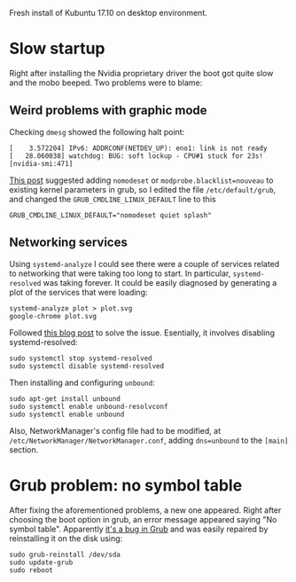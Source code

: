 Fresh install of Kubuntu 17.10 on desktop environment.

# Slow startup 
Right after installing the Nvidia proprietary driver the boot got quite slow and the mobo beeped. Two problems were to blame:

## Weird problems with graphic mode

Checking `dmesg` showed the following halt point:

    [    3.572204] IPv6: ADDRCONF(NETDEV_UP): eno1: link is not ready    
    [   28.060038] watchdog: BUG: soft lockup - CPU#1 stuck for 23s! [nvidia-smi:471]
    

[This post](https://askubuntu.com/questions/929817/nmi-watchdog-bug-soft-lockup-cpu2-stuck-for-23s-nvidia-smi566/934850#934850) suggested adding `nomodeset` or `modprobe.blacklist=nouveau` to existing kernel parameters in grub, so I edited the file `/etc/default/grub`, and changed the `GRUB_CMDLINE_LINUX_DEFAULT` line to this 

    GRUB_CMDLINE_LINUX_DEFAULT="nomodeset quiet splash"
    
## Networking services 

Using `systemd-analyze` I could see there were a couple of services related to networking that were taking too long to start. In particular, `systemd-resolved` was taking forever. It could be easily diagnosed by generating a plot of the services that were loading:

    systemd-analyze plot > plot.svg
    google-chrome plot.svg
    
Followed [this blog post](https://blobfolio.com/2017/05/fix-linux-dns-issues-caused-by-systemd-resolved/) to solve the issue. Esentially, it involves disabling systemd-resolved:

    sudo systemctl stop systemd-resolved
    sudo systemctl disable systemd-resolved
    
Then installing and configuring `unbound`:

    sudo apt-get install unbound
    sudo systemctl enable unbound-resolvconf
    sudo systemctl enable unbound
    
Also, NetworkManager's config file had to be modified, at `/etc/NetworkManager/NetworkManager.conf`, adding `dns=unbound` to the `[main]` section.

# Grub problem: no symbol table

After fixing the aforementioned problems, a new one appeared. Right after choosing the boot option in grub, an error message appeared saying "No symbol table". Apparently [it's a bug in Grub](https://bugs.launchpad.net/ubuntu/+source/linux/+bug/1633839) and was easily repaired by reinstalling it on the disk using:

    sudo grub-reinstall /dev/sda
    sudo update-grub
    sudo reboot
    
